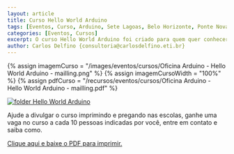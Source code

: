 ```yaml
---
layout: article
title: Curso Hello World Arduino
tags: [Eventos, Curso, Arduino, Sete Lagoas, Belo Horizonte, Ponte Nova, Santa Luzia, Lagoa Santa, Nova Lima, Coronel Fabriciano, Itabira, Itauna, São João de Bicas]
categories: [Eventos, Cursos]
excerpt: O curso Hello World Arduino foi criado para quem quer conhecer o Arduino sem entrar em muitos detalhes de Microcontroladores, mas já quer sair fazendo alguma coisa e com a segurança de estar seguindo o caminho certo.
author: Carlos Delfino {consultoria@carlosdelfino.eti.br}
---
```


{% assign imagemCurso = "/images/eventos/cursos/Oficina Arduino - Hello World Arduino - mailling.png" %}
{% assign imagemCursoWidth = "100%" %}
{% assign pdfCurso = "/recursos/eventos/cursos/Oficina Arduino - Hello World Arduino - mailling.pdf" %}

<div class="imageBox">
<a rel="lightbox" title="Folder Hello World Arduino" href="{{ imagemCurso | uri_escape }}" >
<img alt="folder Hello World Arduino" src="{{ imagemCurso | uri_escape }} width="{{ imagemCursoWidth }}" />
</a>
</div>

Ajude a divulgar o curso imprimindo e pregando nas escolas, ganhe uma vaga no curso a cada 10
pessoas indicadas por você, entre em contato e saiba como.

<a rel="" title="Folder Hello World Arduino" href="{{ pdfCurso | uri_escape }}" >
Clique aqui e baixe o PDF para imprimir.
</a>
